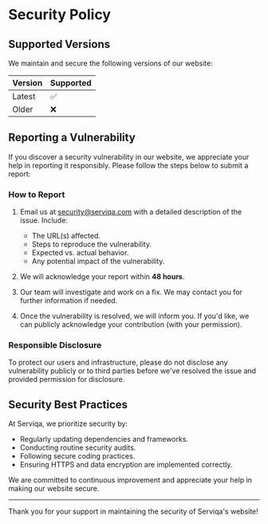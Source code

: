 # Security Policy

## Supported Versions

We maintain and secure the following versions of our website:

| Version | Supported          |
| ------- | ------------------ |
| Latest  | :white_check_mark: |
| Older   | :x:                |

## Reporting a Vulnerability

If you discover a security vulnerability in our website, we appreciate your help in reporting it responsibly. Please follow the steps below to submit a report:

### How to Report
1. Email us at [security@serviqa.com](mailto:security@serviqa.com) with a detailed description of the issue. Include:
   - The URL(s) affected.
   - Steps to reproduce the vulnerability.
   - Expected vs. actual behavior.
   - Any potential impact of the vulnerability.

2. We will acknowledge your report within **48 hours**.

3. Our team will investigate and work on a fix. We may contact you for further information if needed.

4. Once the vulnerability is resolved, we will inform you. If you'd like, we can publicly acknowledge your contribution (with your permission).

### Responsible Disclosure
To protect our users and infrastructure, please do not disclose any vulnerability publicly or to third parties before we've resolved the issue and provided permission for disclosure.

## Security Best Practices

At Serviqa, we prioritize security by:
- Regularly updating dependencies and frameworks.
- Conducting routine security audits.
- Following secure coding practices.
- Ensuring HTTPS and data encryption are implemented correctly.

We are committed to continuous improvement and appreciate your help in making our website secure.

---

Thank you for your support in maintaining the security of Serviqa's website!
